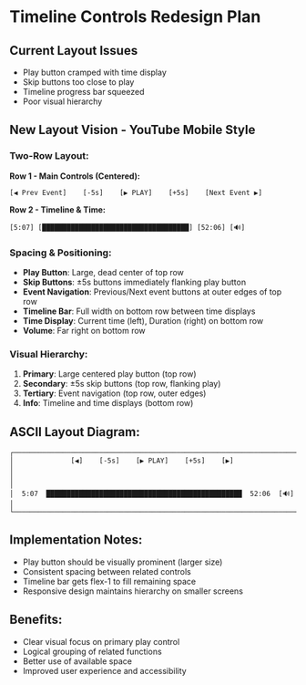 # Timeline Controls Redesign Plan

## Current Layout Issues
- Play button cramped with time display
- Skip buttons too close to play
- Timeline progress bar squeezed
- Poor visual hierarchy

## New Layout Vision - YouTube Mobile Style

### Two-Row Layout:

**Row 1 - Main Controls (Centered):**
```
[◀ Prev Event]    [-5s]    [▶️ PLAY]    [+5s]    [Next Event ▶]
```

**Row 2 - Timeline & Time:**
```
[5:07] [████████████████████████████████████] [52:06] [🔊]
```

### Spacing & Positioning:
- **Play Button**: Large, dead center of top row
- **Skip Buttons**: ±5s buttons immediately flanking play button
- **Event Navigation**: Previous/Next event buttons at outer edges of top row
- **Timeline Bar**: Full width on bottom row between time displays
- **Time Display**: Current time (left), Duration (right) on bottom row
- **Volume**: Far right on bottom row

### Visual Hierarchy:
1. **Primary**: Large centered play button (top row)
2. **Secondary**: ±5s skip buttons (top row, flanking play)
3. **Tertiary**: Event navigation (top row, outer edges)
4. **Info**: Timeline and time displays (bottom row)

## ASCII Layout Diagram:
```
┌─────────────────────────────────────────────────────────────────────────┐
│              [◀]    [-5s]    [▶️ PLAY]    [+5s]    [▶]                  │
│                                                                         │
│  5:07  ████████████████████████████████████████████████  52:06  [🔊]   │
└─────────────────────────────────────────────────────────────────────────┘
```

## Implementation Notes:
- Play button should be visually prominent (larger size)
- Consistent spacing between related controls
- Timeline bar gets flex-1 to fill remaining space
- Responsive design maintains hierarchy on smaller screens

## Benefits:
- Clear visual focus on primary play control
- Logical grouping of related functions
- Better use of available space
- Improved user experience and accessibility
